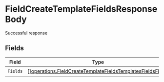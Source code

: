 # FieldCreateTemplateFieldsResponseBody

Successful response


## Fields

| Field                                                                                                                                    | Type                                                                                                                                     | Required                                                                                                                                 | Description                                                                                                                              |
| ---------------------------------------------------------------------------------------------------------------------------------------- | ---------------------------------------------------------------------------------------------------------------------------------------- | ---------------------------------------------------------------------------------------------------------------------------------------- | ---------------------------------------------------------------------------------------------------------------------------------------- |
| `Fields`                                                                                                                                 | [][operations.FieldCreateTemplateFieldsTemplatesFieldsFields](../../models/operations/fieldcreatetemplatefieldstemplatesfieldsfields.md) | :heavy_check_mark:                                                                                                                       | N/A                                                                                                                                      |